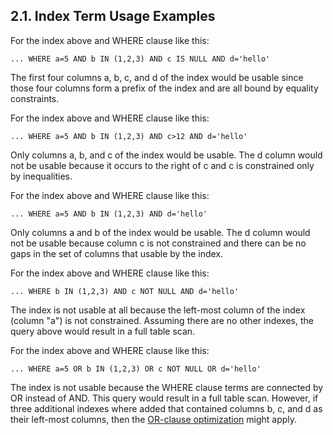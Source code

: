 ## 2\.1\. Index Term Usage Examples



 For the index above and WHERE clause like this:




```
... WHERE a=5 AND b IN (1,2,3) AND c IS NULL AND d='hello'

```


 The first four columns a, b, c, and d of the index would be usable since
 those four columns form a prefix of the index and are all bound by
 equality constraints.




 For the index above and WHERE clause like this:




```
... WHERE a=5 AND b IN (1,2,3) AND c>12 AND d='hello'

```


 Only columns a, b, and c of the index would be usable. The d column
 would not be usable because it occurs to the right of c and c is
 constrained only by inequalities.




 For the index above and WHERE clause like this:




```
... WHERE a=5 AND b IN (1,2,3) AND d='hello'

```


 Only columns a and b of the index would be usable. The d column
 would not be usable because column c is not constrained and there can
 be no gaps in the set of columns that usable by the index.




 For the index above and WHERE clause like this:




```
... WHERE b IN (1,2,3) AND c NOT NULL AND d='hello'

```


 The index is not usable at all because the left\-most column of the
 index (column "a") is not constrained. Assuming there are no other
 indexes, the query above would result in a full table scan.




 For the index above and WHERE clause like this:




```
... WHERE a=5 OR b IN (1,2,3) OR c NOT NULL OR d='hello'

```


 The index is not usable because the WHERE clause terms are connected
 by OR instead of AND. This query would result in a full table scan.
 However, if three additional indexes where added that contained columns
 b, c, and d as their left\-most columns, then the
 [OR\-clause optimization](#or_opt) might apply.





